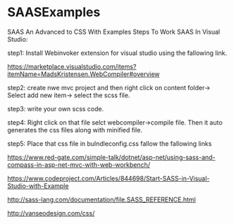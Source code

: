 # SAASExamples
SAAS An Advanced to CSS With Examples
Steps To Work SAAS In Visual Studio:

step1: Install Webinvoker extension for visual studio using the fallowing link.

https://marketplace.visualstudio.com/items?itemName=MadsKristensen.WebCompiler#overview

step2: create nwe mvc project and then right click on content folder-> Select add new item-> select the scss file.

step3: write your own scss code.

step4: Right click on that file selct webcompiler->compile file. Then it auto generates the css files along with minified file.

step5: Place that css file in bulndleconfig.css
fallow the fallowing links

https://www.red-gate.com/simple-talk/dotnet/asp-net/using-sass-and-compass-in-asp-net-mvc-with-web-workbench/

https://www.codeproject.com/Articles/844698/Start-SASS-in-Visual-Studio-with-Example

http://sass-lang.com/documentation/file.SASS_REFERENCE.html

http://vanseodesign.com/css/
